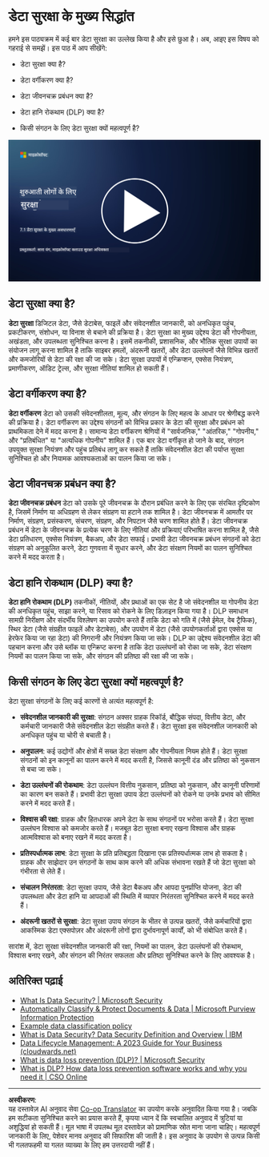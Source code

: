 <!--
CO_OP_TRANSLATOR_METADATA:
{
  "original_hash": "9703868f41dcddd5a98dea9ea6fcd94d",
  "translation_date": "2025-09-03T18:27:02+00:00",
  "source_file": "7.1 Data security key concepts.md",
  "language_code": "hi"
}
-->
# डेटा सुरक्षा के मुख्य सिद्धांत

हमने इस पाठ्यक्रम में कई बार डेटा सुरक्षा का उल्लेख किया है और इसे छुआ है। अब, आइए इस विषय को गहराई से समझें। इस पाठ में आप सीखेंगे:

- डेटा सुरक्षा क्या है?

- डेटा वर्गीकरण क्या है?

- डेटा जीवनचक्र प्रबंधन क्या है?

- डेटा हानि रोकथाम (DLP) क्या है?

- किसी संगठन के लिए डेटा सुरक्षा क्यों महत्वपूर्ण है?

[![वीडियो देखें](../../translated_images/7-1_placeholder.bcb1e7fdcef8c20be3172dc8b3b11f417cad164e7481b76f8a3bca4f853e1016.hi.png)](https://learn-video.azurefd.net/vod/player?id=ace39247-1690-45fb-8f99-985abcb8e423)

## डेटा सुरक्षा क्या है?

**डेटा सुरक्षा** डिजिटल डेटा, जैसे डेटाबेस, फाइलें और संवेदनशील जानकारी, को अनधिकृत पहुंच, प्रकटीकरण, संशोधन, या विनाश से बचाने की प्रक्रिया है। डेटा सुरक्षा का मुख्य उद्देश्य डेटा की गोपनीयता, अखंडता, और उपलब्धता सुनिश्चित करना है। इसमें तकनीकी, प्रशासनिक, और भौतिक सुरक्षा उपायों का संयोजन लागू करना शामिल है ताकि साइबर हमलों, अंदरूनी खतरों, और डेटा उल्लंघनों जैसे विभिन्न खतरों और कमजोरियों से डेटा की रक्षा की जा सके। डेटा सुरक्षा उपायों में एन्क्रिप्शन, एक्सेस नियंत्रण, प्रमाणीकरण, ऑडिट ट्रेल्स, और सुरक्षा नीतियां शामिल हो सकती हैं।

## डेटा वर्गीकरण क्या है?

**डेटा वर्गीकरण** डेटा को उसकी संवेदनशीलता, मूल्य, और संगठन के लिए महत्व के आधार पर श्रेणीबद्ध करने की प्रक्रिया है। डेटा वर्गीकरण का उद्देश्य संगठनों को विभिन्न प्रकार के डेटा की सुरक्षा और प्रबंधन को प्राथमिकता देने में मदद करना है। सामान्य डेटा वर्गीकरण श्रेणियों में "सार्वजनिक," "आंतरिक," "गोपनीय," और "प्रतिबंधित" या "अत्यधिक गोपनीय" शामिल हैं। एक बार डेटा वर्गीकृत हो जाने के बाद, संगठन उपयुक्त सुरक्षा नियंत्रण और पहुंच प्रतिबंध लागू कर सकते हैं ताकि संवेदनशील डेटा की पर्याप्त सुरक्षा सुनिश्चित हो और नियामक आवश्यकताओं का पालन किया जा सके।

## डेटा जीवनचक्र प्रबंधन क्या है?

**डेटा जीवनचक्र प्रबंधन** डेटा को उसके पूरे जीवनचक्र के दौरान प्रबंधित करने के लिए एक संरचित दृष्टिकोण है, जिसमें निर्माण या अधिग्रहण से लेकर संग्रहण या हटाने तक शामिल है। डेटा जीवनचक्र में आमतौर पर निर्माण, संग्रहण, प्रसंस्करण, संचरण, संग्रहण, और निपटान जैसे चरण शामिल होते हैं। डेटा जीवनचक्र प्रबंधन में डेटा के जीवनचक्र के प्रत्येक चरण के लिए नीतियां और प्रक्रियाएं परिभाषित करना शामिल है, जैसे डेटा प्रतिधारण, एक्सेस नियंत्रण, बैकअप, और डेटा सफाई। प्रभावी डेटा जीवनचक्र प्रबंधन संगठनों को डेटा संग्रहण को अनुकूलित करने, डेटा गुणवत्ता में सुधार करने, और डेटा संरक्षण नियमों का पालन सुनिश्चित करने में मदद करता है।

## डेटा हानि रोकथाम (DLP) क्या है?

**डेटा हानि रोकथाम (DLP)** तकनीकों, नीतियों, और प्रथाओं का एक सेट है जो संवेदनशील या गोपनीय डेटा की अनधिकृत पहुंच, साझा करने, या रिसाव को रोकने के लिए डिज़ाइन किया गया है। DLP समाधान सामग्री निरीक्षण और संदर्भीय विश्लेषण का उपयोग करते हैं ताकि डेटा को गति में (जैसे ईमेल, वेब ट्रैफिक), स्थिर डेटा (जैसे संग्रहीत फाइलें और डेटाबेस), और उपयोग में डेटा (जैसे उपयोगकर्ताओं द्वारा एक्सेस या हेरफेर किया जा रहा डेटा) की निगरानी और नियंत्रण किया जा सके। DLP का उद्देश्य संवेदनशील डेटा की पहचान करना और उसे ब्लॉक या एन्क्रिप्ट करना है ताकि डेटा उल्लंघनों को रोका जा सके, डेटा संरक्षण नियमों का पालन किया जा सके, और संगठन की प्रतिष्ठा की रक्षा की जा सके।

## किसी संगठन के लिए डेटा सुरक्षा क्यों महत्वपूर्ण है?

डेटा सुरक्षा संगठनों के लिए कई कारणों से अत्यंत महत्वपूर्ण है:

- **संवेदनशील जानकारी की सुरक्षा**: संगठन अक्सर ग्राहक रिकॉर्ड, बौद्धिक संपदा, वित्तीय डेटा, और कर्मचारी जानकारी जैसे संवेदनशील डेटा संग्रहीत करते हैं। डेटा सुरक्षा इस संवेदनशील जानकारी को अनधिकृत पहुंच या चोरी से बचाती है।

- **अनुपालन**: कई उद्योगों और क्षेत्रों में सख्त डेटा संरक्षण और गोपनीयता नियम होते हैं। डेटा सुरक्षा संगठनों को इन कानूनों का पालन करने में मदद करती है, जिससे कानूनी दंड और प्रतिष्ठा को नुकसान से बचा जा सके।

- **डेटा उल्लंघनों की रोकथाम**: डेटा उल्लंघन वित्तीय नुकसान, प्रतिष्ठा को नुकसान, और कानूनी परिणामों का कारण बन सकते हैं। प्रभावी डेटा सुरक्षा उपाय डेटा उल्लंघनों को रोकने या उनके प्रभाव को सीमित करने में मदद करते हैं।

- **विश्वास की रक्षा**: ग्राहक और हितधारक अपने डेटा के साथ संगठनों पर भरोसा करते हैं। डेटा सुरक्षा उल्लंघन विश्वास को कमजोर करते हैं। मजबूत डेटा सुरक्षा बनाए रखना विश्वास और ग्राहक आत्मविश्वास को बनाए रखने में मदद करता है।

- **प्रतिस्पर्धात्मक लाभ**: डेटा सुरक्षा के प्रति प्रतिबद्धता दिखाना एक प्रतिस्पर्धात्मक लाभ हो सकता है। ग्राहक और साझेदार उन संगठनों के साथ काम करने की अधिक संभावना रखते हैं जो डेटा सुरक्षा को गंभीरता से लेते हैं।

- **संचालन निरंतरता**: डेटा सुरक्षा उपाय, जैसे डेटा बैकअप और आपदा पुनर्प्राप्ति योजना, डेटा की उपलब्धता और डेटा हानि या आपदाओं की स्थिति में व्यापार निरंतरता सुनिश्चित करने में मदद करते हैं।

- **अंदरूनी खतरों से सुरक्षा**: डेटा सुरक्षा उपाय संगठन के भीतर से उत्पन्न खतरों, जैसे कर्मचारियों द्वारा आकस्मिक डेटा एक्सपोज़र और अंदरूनी लोगों द्वारा दुर्भावनापूर्ण कार्यों, को भी संबोधित करते हैं।

सारांश में, डेटा सुरक्षा संवेदनशील जानकारी की रक्षा, नियमों का पालन, डेटा उल्लंघनों की रोकथाम, विश्वास बनाए रखने, और संगठन की निरंतर सफलता और प्रतिष्ठा सुनिश्चित करने के लिए आवश्यक है।

## अतिरिक्त पढ़ाई

- [What Is Data Security? | Microsoft Security](https://www.microsoft.com/en-au/security/business/security-101/what-is-data-security?WT.mc_id=academic-96948-sayoung)
- [Automatically Classify & Protect Documents & Data | Microsoft Purview Information Protection](https://youtu.be/v8LqmzBUaOo)
- [Example data classification policy](https://www.cmu.edu/data/guidelines/data-classification.html)
- [What is Data Security? Data Security Definition and Overview | IBM](https://www.ibm.com/topics/data-security)
- [Data Lifecycle Management: A 2023 Guide for Your Business (cloudwards.net)](https://www.cloudwards.net/data-lifecycle-management/)
- [What is data loss prevention (DLP)? | Microsoft Security](https://www.microsoft.com/security/business/security-101/what-is-data-loss-prevention-dlp?WT.mc_id=academic-96948-sayoung)
- [What is DLP? How data loss prevention software works and why you need it | CSO Online](https://www.csoonline.com/article/569559/what-is-dlp-how-data-loss-prevention-software-works-and-why-you-need-it.html)

---

**अस्वीकरण**:  
यह दस्तावेज़ AI अनुवाद सेवा [Co-op Translator](https://github.com/Azure/co-op-translator) का उपयोग करके अनुवादित किया गया है। जबकि हम सटीकता सुनिश्चित करने का प्रयास करते हैं, कृपया ध्यान दें कि स्वचालित अनुवाद में त्रुटियां या अशुद्धियां हो सकती हैं। मूल भाषा में उपलब्ध मूल दस्तावेज़ को प्रामाणिक स्रोत माना जाना चाहिए। महत्वपूर्ण जानकारी के लिए, पेशेवर मानव अनुवाद की सिफारिश की जाती है। इस अनुवाद के उपयोग से उत्पन्न किसी भी गलतफहमी या गलत व्याख्या के लिए हम उत्तरदायी नहीं हैं।